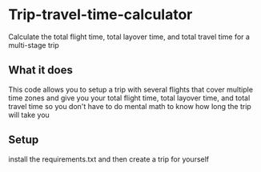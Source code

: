 # Trip-travel-time-calculator

Calculate the total flight time, total layover time, and total travel time for a multi-stage trip

## What it does

This code allows you to setup a trip with several flights that cover multiple time zones and give you your total flight time, total layover time, and total travel time so you don't have to do mental math to know how long the trip will take you

## Setup

install the requirements.txt and then create a trip for yourself

